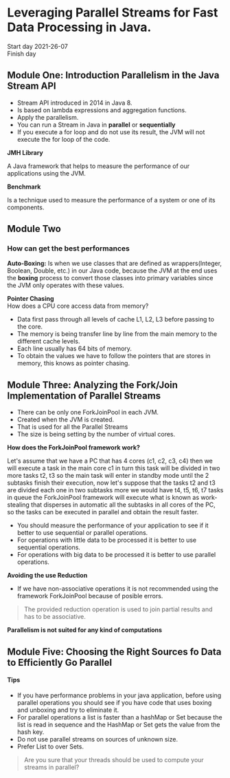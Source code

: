 # Leveraging Parallel Streams for Fast Data Processing in Java.

Start day 2021-26-07 <br>
Finish day

## Module One: Introduction Parallelism in the Java Stream API

- Stream API introduced in 2014 in Java 8.
- Is based on lambda expressions and aggregation functions.
- Apply the parallelism.
- You can run a Stream in Java in **parallel** or **sequentially**
- If you execute a for loop and do not use its result, the JVM will not execute
  the for loop of the code.

**JMH Library**

A Java framework that helps to measure the performance of our applications using the JVM.

**Benchmark**

Is a technique used to measure the performance of a system or one of its components.

## Module Two

### How can get the best performances

**Auto-Boxing:** Is when we use classes that are defined as wrappers(Integer, Boolean, 
Double, etc.) in our Java code, because the JVM at the end uses the **boxing** process 
to convert those classes into primary variables since the JVM only operates with these 
values.

**Pointer Chasing** <br>
How does a CPU core access data from memory?<br>
- Data first pass through all levels of cache L1, L2, L3 before passing to the core.
- The memory is being transfer line by line from the main memory to the different 
  cache levels.
- Each line usually has 64 bits of memory.
- To obtain the values we have to follow the pointers that are stores in memory, this 
  knows as pointer chasing.
  
## Module Three: Analyzing the Fork/Join Implementation of Parallel Streams

- There can be only one ForkJoinPool in each JVM.
- Created when the JVM is created.
- That is used for all the Parallel Streams
- The size is being setting by the number of virtual cores.

**How does the ForkJoinPool framework work?** <br>

Let's assume that we have a PC that has 4 cores (c1, c2, c3, c4) then we will execute 
a task in the main core c1 in turn this task will be divided in two more tasks t2, t3 
so the main task will enter in standby mode until the 2 subtasks finish their 
execution, now let's suppose that the tasks t2 and t3 are divided each one in two 
subtasks more we would have t4, t5, t6, t7 tasks in queue the ForkJoinPool framework 
will execute what is known as work-stealing that disperses in automatic all the 
subtasks in all cores of the PC, so the tasks can be executed in parallel and obtain 
the result faster. 

- You should measure the performance of your application to see if it better to use 
  sequential or parallel operations.
- For operations with little data to be processed it is better to use sequential 
  operations.
- For operations with big data to be processed it is better to use parallel operations.  


**Avoiding the use Reduction**<br>
- If we have non-associative operations it is not recommended using the framework 
  ForkJoinPool because of posible errors.

> The provided reduction operation is used to join partial results and has to be 
> associative.

**Parallelism is not suited for any kind of computations**<br>

## Module Five: Choosing the Right Sources fo Data to Efficiently Go Parallel

#### Tips

- If you have performance problems in your java application, before using parallel
  operations you should see if you have code that uses boxing and unboxing and try to
  eliminate it.
- For parallel operations a list is faster than a hashMap or Set because the list is 
  read in sequence and the HashMap or Set gets the value from the hash key.
- Do not use parallel streams on sources of unknown size.
- Prefer List to over Sets.

> Are you sure that your threads should be used to compute your streams in parallel?